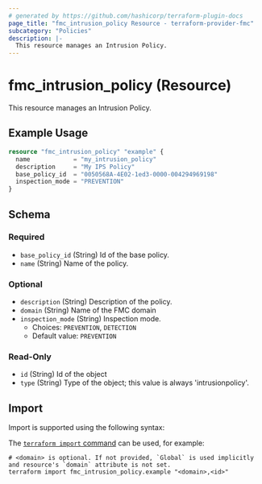 ```yaml
---
# generated by https://github.com/hashicorp/terraform-plugin-docs
page_title: "fmc_intrusion_policy Resource - terraform-provider-fmc"
subcategory: "Policies"
description: |-
  This resource manages an Intrusion Policy.
---
```


# fmc_intrusion_policy (Resource)

This resource manages an Intrusion Policy.

## Example Usage

```terraform
resource "fmc_intrusion_policy" "example" {
  name            = "my_intrusion_policy"
  description     = "My IPS Policy"
  base_policy_id  = "0050568A-4E02-1ed3-0000-004294969198"
  inspection_mode = "PREVENTION"
}
```

<!-- schema generated by tfplugindocs -->
## Schema

### Required

- `base_policy_id` (String) Id of the base policy.
- `name` (String) Name of the policy.

### Optional

- `description` (String) Description of the policy.
- `domain` (String) Name of the FMC domain
- `inspection_mode` (String) Inspection mode.
  - Choices: `PREVENTION`, `DETECTION`
  - Default value: `PREVENTION`

### Read-Only

- `id` (String) Id of the object
- `type` (String) Type of the object; this value is always 'intrusionpolicy'.

## Import

Import is supported using the following syntax:

The [`terraform import` command](https://developer.hashicorp.com/terraform/cli/commands/import) can be used, for example:

```shell
# <domain> is optional. If not provided, `Global` is used implicitly and resource's `domain` attribute is not set.
terraform import fmc_intrusion_policy.example "<domain>,<id>"
```

